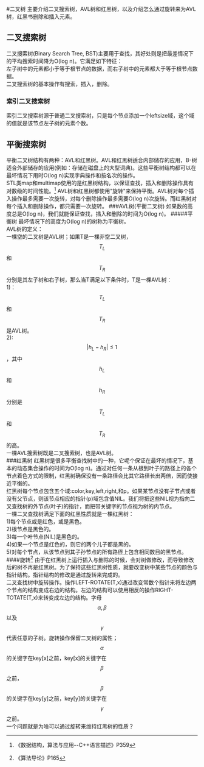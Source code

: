 #二叉树
主要介绍二叉搜索树，AVL树和红黑树，以及介绍怎么通过旋转来为AVL树，红黑书删除和插入元素。  
## 二叉搜索树

二叉搜索树\(Binary Search Tree, BST\)主要用于查找，其好处则是把最差情况下的平均搜索时间降为O\(log n\)。它满足如下特征：  
左子树中的元素都小于等于根节点的数据，而右子树中的元素都大于等于根节点数据。  
二叉搜索树的基本操作有搜索，插入，删除。

### 索引二叉搜索树

索引二叉搜索树源于普通二叉搜索树，只是每个节点添加一个leftsize域，这个域的值就是该节点左子树的元素个数。

## 平衡搜索树

平衡二叉树结构有两种：AVL和红黑树。AVL和红黑树适合内部储存的应用，B-树适合外部储存的应用\(例如：存储在磁盘上的大型词典\)。这些平衡树结构都可以在最坏情况下用时O\(log n\)实现字典操作和按名次的操作。   
STL类map和multimap使用的是红黑树结构，以保证查找，插入和删除操作具有对数级的时间性能。[^1]
AVL树和红黑树都使用"旋转"来保持平衡。AVL树对每个插入操作最多需要一次旋转，对每个删除操作最多需要O(log n)次旋转。而红黑树对每个插入和删除操作，都只需要一次旋转。
###AVL树(平衡二叉树)
如果数的高度总是O(log n)，我们就能保证查找，插入和删除的时间为O(log n)。
#####平衡树
最坏情况下的高度为O(log n)的树称为平衡树。  
AVL树的定义：  
一棵空的二叉树是AVL树；如果T是一棵非空二叉树，$$T_L$$和$$T_R$$分别是其左子树和右子树，那么当T满足以下条件时，T是一棵AVL树：  
1)：$$T_L$$和$$T_R$$是AVL树。  
2): $$|h_L-h_R| \le 1$$，其中$$h_L$$和$$h_R$$分别是$$T_L$$和$$T_R$$的高。  
一棵AVL搜索树既是二叉搜索树，也是AVL树。   
###红黑树
红黑树是很多平衡查找树中的一种，它呢个保证在最坏的情况下，基本的动态集合操作的时间为O(log n)。通过对任何一条从根到叶子的路径上的各个节点着色方式的限制，红黑树确保没有一条路径会比其它路径长出两倍，因而使接近平衡的。     
红黑树每个节点包含五个域:color,key,left,right,和p。如果某节点没有子节点或者没有父节点，则该节点相应的指针(p)域包含值NIL。我们将把这些NIL视为指向二叉查找树的外节点(叶子)的指针，而把带关键字的节点视为树的内节点。  
一棵二叉查找树满足下面的红黑性质就是一棵红黑树：  
1)每个节点或是红色，或是黑色。   
2)根节点是黑色的。      
3)每一个叶节点(NIL)是黑色的。  
4)如果一个节点是红色的，则它的两个儿子都是黑的。  
5)对每个节点，从该节点到其子孙节点的所有路径上包含相同数目的黑节点。  
####旋转[^2]
由于在红黑树上运行插入与删除的时候，会对树做修改，而导致修改后的树不再是红黑树。为了保持这些红黑树性质，就要改变树中某些节点的颜色与指针结构。指针结构的修改是通过旋转来完成的。  
二叉查找树中旋转操作。操作LEFT-ROTATE(T,x)通过改变常数个指针来将左边两个节点的结构变成右边的结构。左边的结构可以使用相反的操作RIGHT-TOTATE(T,x)来转变成左边的结构。字母$$\alpha,\beta$$以及$$\gamma$$代表任意的子树。旋转操作保留二叉树的属性；$$\alpha$$的关键字在key[x]之前，key[x]的关键字在$$\beta$$之前，$$\beta$$的关键字在key[y]之前，key[y]的关键字在$$\gamma$$之前。  
一个问题就是为啥可以通过旋转来维持红黑树的性质？

[^1]: 《数据结构，算法与应用--C++语言描述》P359
[^2]: 《算法导论》P165
